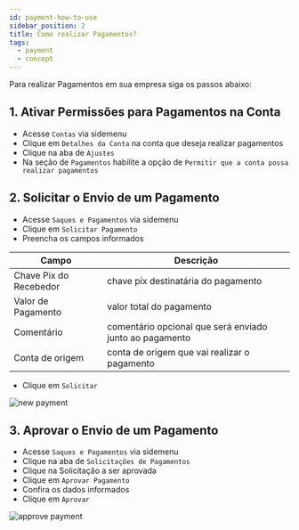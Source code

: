 ```yaml
---
id: payment-how-to-use
sidebar_position: 2
title: Como realizar Pagamentos?
tags:
  - payment
  - concept
---
```


Para realizar Pagamentos em sua empresa siga os passos abaixo:

## 1. Ativar Permissões para Pagamentos na Conta

- Acesse `Contas` via sidemenu
- Clique em `Detalhes da Conta` na conta que deseja realizar pagamentos
- Clique na aba de `Ajustes`
- Na seção de `Pagamentos` habilite a opção de `Permitir que a conta possa realizar pagamentos`

## 2. Solicitar o Envio de um Pagamento

- Acesse `Saques e Pagamentos` via sidemenu
- Clique em `Solicitar Pagamento`
- Preencha os campos informados

| Campo                  | Descrição                                               |
| ---------------------- | ------------------------------------------------------- |
| Chave Pix do Recebedor | chave pix destinatária do pagamento                     |
| Valor de Pagamento     | valor total do pagamento                                |
| Comentário             | comentário opcional que será enviado junto ao pagamento |
| Conta de origem        | conta de origem que vai realizar o pagamento            |

- Clique em `Solicitar`

![new payment](/img/payment/new-payment.png)

## 3. Aprovar o Envio de um Pagamento

- Acesse `Saques e Pagamentos` via sidemenu
- Clique na aba de `Solicitações de Pagamentos`
- Clique na Solicitação a ser aprovada
- Clique em `Aprovar Pagamento`
- Confira os dados informados
- Clique em `Aprovar`

![approve payment](/img/payment/approve-payment.png)
